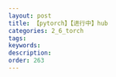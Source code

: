 ```yaml
---
layout: post
title: 【pytorch】【进行中】hub
categories: 2_6_torch
tags:
keywords:
description:
order: 263
---
```

